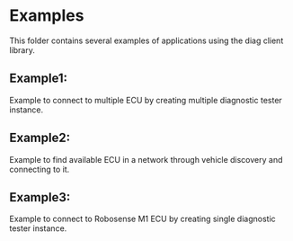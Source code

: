 # Examples
This folder contains several examples of applications using the diag client library.

## Example1:
Example to connect to multiple ECU by creating multiple diagnostic tester instance.

## Example2:
Example to find available ECU in a network through vehicle discovery and connecting to it.

## Example3:
Example to connect to Robosense M1 ECU by creating single diagnostic tester instance.
